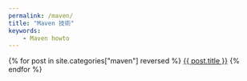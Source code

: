 ```yaml
---
permalink: /maven/
title: "Maven 技術"
keywords:
    - Maven howto
---
```



{% for post in site.categories["maven"] reversed %}
<a href="{{ post.url }}">{{ post.title }}</a>
{% endfor %}

